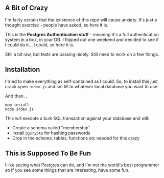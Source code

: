 ## A Bit of Crazy

I'm fairly certain that the existence of this repo will cause anxiety. It's just a thought exercise - people have asked, so here it is.

This is the **Postgres Authentication stuff** - meaning it's a full authentication system in a box, in your DB. I flipped out one weekend and decided to see if I could do it... I could, so here it is. 

Still a bit raw, but tests are passing nicely. Still need to work on a few things.

## Installation

I tried to make everything as self-contained as I could. So, to install this just crack open `index.js` and set `DB` to whatever local database you want to use.

And then...

```
npm install
node index.js
```

This will execute a bulk SQL transaction against your database and will:

 - Create a schema called "membership"
 - Install `pgcrypto` for hashing passwords
 - Drop in the schema, tables, functions etc needed for this crazy

## This is Supposed To Be Fun

I like seeing what Postgres can do, and I'm not the world's best programmer so if you see some things that are interesting, have some fun.
